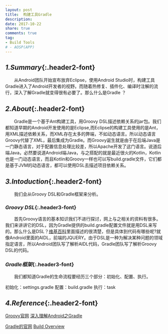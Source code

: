 ```yaml
---
layout: post
title:  构建工具Gradle
description: 
date: 2017-10-22
share: true
comments: true
tag:
- Build Tools
# - AOSP(APP)
---
```

## *1.Summary*{:.header2-font}
&emsp;&emsp;从Android团队开始宣布放弃Eclipse，使用Android Studio时，构建工具Gradle进入了Android开发者的视野。而随着热修复、插件化、编译时注解的流行，深入了解Gradle就变得很有必要了。那么什么是Gradle ？
## *2.About*{:.header2-font}
&emsp;&emsp;Gradle是一个基于Ant构建工具，用Groovy DSL描述依赖关系的jar包。我们都知道早期的Android开发使用的是Eclipse,而Eclipse的构建工具使用的是Ant，用XML描述依赖关系，而XML存在太多的弊端，不如动态语言。所以动态语言Groovy代替了XML，最后集成为Gradle。而Groovy诞生就是由于在后端Java是一门静态语言，对于配置信息处理比较差，所以Apache开发了这门语言。说道后端Java，必然要说道Android端Java，与之搭配的就是最近很火的Kotlin，Kotlin也是一门动态语言，而且Kotlin和Groovy一样也可以写build.gradle文件，它们都是基于JVM的动态语言，都可以使用DSL去描述项目依赖关系。

## *3.Intoduction*{:.header2-font}
&emsp;&emsp;我们会从Groovy DSL和Gradle框架来分析。
### *Groovy DSL*{:.header3-font}
&emsp;&emsp;首先Groovy语言的基本知识我们不进行探讨，网上与之相关的资料有很多。我们来讲讲它的DSL，因为Gradle提供的build.gradle配置文件就是用DSL来写的。那么什么是DSL？[维基百科](https://en.wikipedia.org/wiki/Domain-specific_language)里面描述的很清楚，但是具体到代码有哪些呢?就像Android里面的AIDL，前端的JQUERY。由于DSL是一种为解决某种问题的领域指定语言，所以Android团队写了解析AIDL代码，Gradle团队写了解析Groovy DSL的代码。

### *Gradle框架*{:.header3-font}
&emsp;&emsp;我们都知道Gradle的生命流程要经历三个部分：初始化、配置、执行。

初始化：settings.gradle
配置：build.gradle
执行：task

## *4.Reference*{:.header2-font}
[Groovy官网](http://www.groovy-lang.org/learn.html)
[深入理解Android之Gradle](http://blog.csdn.net/innost/article/details/48228651)

[Gradle的官网](https://gradle.org/)
[Build Overview](http://tools.android.com/build)